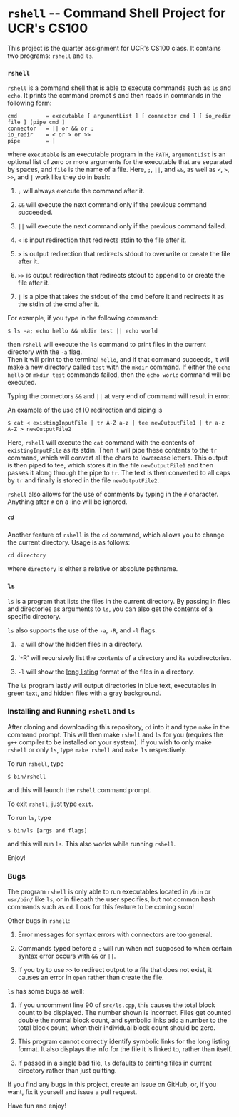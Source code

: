 # `rshell` -- Command Shell Project for UCR's CS100

This project is the quarter assignment for UCR's CS100 class.
It contains two programs: `rshell` and `ls`.

### `rshell`

`rshell` is a command shell that is able to execute commands such as `ls` and `echo`.  It prints the command prompt `$` and then reads in commands in the following form:
```
cmd         = executable [ argumentList ] [ connector cmd ] [ io_redir file ] [pipe cmd ]
connector   = || or && or ;
io_redir    = < or > or >>
pipe        = |
```
where `executable` is an executable program in the `PATH`, `argumentList` is an optional list of zero or more arguments for the executable that are separated by spaces, and `file` is the name of a file.
Here, `;`, `||`, and `&&`, as well as `<`, `>`, `>>`, and `|`  work like they do in bash:

1. `;` will always execute the command after it.

2. `&&` will execute the next command only if the previous command succeeded.

3. `||` will execute the next command only if the previous command failed.

4. `<` is input redirection that redirects stdin to the file after it.

5. `>` is output redirection that redirects stdout to overwrite or create the file after it.

6. `>>` is output redirection that redirects stdout to append to or create the file after it.

7. `|` is a pipe that takes the stdout of the cmd before it and redirects it as the stdin of the cmd after it.

For example, if you type in the following command:
```
$ ls -a; echo hello && mkdir test || echo world
```
then `rshell` will execute the `ls` command to print files in the current directory with the `-a` flag.  
Then it will print to the terminal `hello`, and if that command succeeds, it will make a new directory called `test` with the `mkdir` command.
If either the `echo hello` or `mkdir test` commands failed, then the `echo world` command will be executed.

Typing the connectors `&&` and `||` at very end of command will result in error.

An example of the use of IO redirection and piping is
```
$ cat < existingInputFile | tr A-Z a-z | tee newOutputFile1 | tr a-z A-Z > newOutputFile2
```
Here, `rshell` will execute the `cat` command with the contents of `existingInputFile` as its stdin.
Then it will pipe these contents to the `tr` command, which will convert all the chars to lowercase letters.
This output is then piped to tee, which stores it in the file `newOutputFile1` and then passes it along through the pipe to `tr`. The text is then converted to all caps by `tr` and finally is stored in the file `newOutputFile2`.

`rshell` also allows for the use of comments by typing in the `#` character.
Anything after `#` on a line will be ignored.

##### `cd`

Another feature of `rshell` is the `cd` command, which allows you to change the current directory. 
Usage is as follows:
```
cd directory
```
where `directory` is either a relative or absolute pathname.

### `ls`

`ls` is a program that lists the files in the current directory.
By passing in files and directories as arguments to `ls`, you can also get the contents of a specific directory.

`ls` also supports the use of the `-a`, `-R`, and `-l` flags.

1. `-a` will show the hidden files in a directory.

2. `-R' will recursively list the contents of a directory and its subdirectories.

3. `-l` will show the [long listing](http://forum.linuxcareer.com/threads/1659-ls-command-with-a-long-listing-format-output) format of the files in a directory.

The `ls` program lastly will output directories in blue text, executables in green text, and hidden files with a gray background.

### Installing and Running `rshell` and `ls`

After cloning and downloading this repository, `cd` into it and type `make` in the command prompt. This will then make `rshell` and `ls`  for you (requires the `g++` compiler to be installed on your system).
If you wish to only make `rshell` or only `ls`, type `make rshell` and `make ls` respectively.

To run `rshell`, type
```
$ bin/rshell
```
and this will launch the `rshell` command prompt.

To exit `rshell`, just type `exit`.

To run `ls`, type
```
$ bin/ls [args and flags]
```
and this will run `ls`.
This also works while running `rshell`.

 Enjoy!

### Bugs

The program `rshell` is only able to run executables located in `/bin` or `usr/bin/` like `ls`, or in filepath the user specifies, but not common bash commands such as `cd`.
Look for this feature to be coming soon!

Other bugs in `rshell`:

1. Error messages for syntax errors with connectors are too general.

2. Commands typed before a `;` will run when not supposed to when certain syntax error occurs with `&&` or `||`.

3. If you try to use `>>` to redirect output to a file that does not exist, it causes an error in `open` rather than create the file.

`ls` has some bugs as well:

1. If you uncomment line 90 of `src/ls.cpp`, this causes the total block count to be displayed.
The number shown is incorrect. Files get counted double the normal block count, and symbolic links add a number to the total block count, when their individual block count should be zero.

2. This program cannot correctly identify symbolic links for the long listing format.
It also displays the info for the file it is linked to, rather than itself.

3. If passed in a single bad file, `ls` defaults to printing files in current directory rather than just quitting.

If you find any bugs in this project, create an issue on GitHub, or, if you want, fix it yourself and issue a pull request.

Have fun and enjoy!
